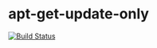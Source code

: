 # apt-get-update-only
[![Build Status](https://travis-ci.org/m-doc/apt-get-update-only.svg?branch=master)](https://travis-ci.org/m-doc/apt-get-update-only)
